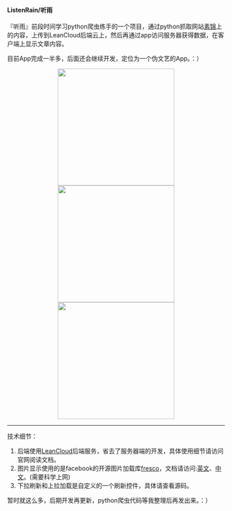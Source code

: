 #### ListenRain/听雨


『听雨』前段时间学习python爬虫练手的一个项目，通过python抓取网站[素锦](http://guo.lu/)上的内容，上传到LeanCloud后端云上，然后再通过app访问服务器获得数据，在客户端上显示文章内容。

目前App完成一半多，后面还会继续开发，定位为一个伪文艺的App。：）

<center>
<img width= "270" src="http://ac-qygvx1cc.clouddn.com/4f3a2ac40e04297c.png"/>
<img width= "270" src="http://ac-qygvx1cc.clouddn.com/b3bb83baa75ec2a1.png"/>
<img width= "270" src="http://ac-qygvx1cc.clouddn.com/35f7dc3febea9723.png"/>
</center>


---
技术细节：

1. 后端使用[LeanCloud](https://leancloud.cn/)后端服务，省去了服务器端的开发，具体使用细节请访问官网阅读文档。
2. 图片显示使用的是facebook的开源图片加载库[fresco](https://github.com/facebook/fresco)，文档请访问:[英文](http://frescolib.org/)、[中文](http://fresco-cn.org/)。(需要科学上网)
3. 下拉刷新和上拉加载是自定义的一个刷新控件，具体请查看源码。

暂时就这么多，后期开发再更新，python爬虫代码等我整理后再发出来。：）